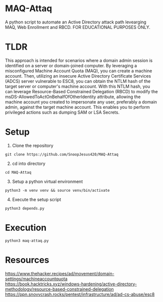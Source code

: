 # MAQ-Attaq
A python script to automate an Active Directory attack path levearging MAQ, Web Enrollment and RBCD. FOR EDUCATIONAL PURPOSES ONLY.

# TLDR
This approach is intended for scenarios where a domain admin session is identified on a server or domain-joined computer. By leveraging a misconfigured Machine Account Quota (MAQ), you can create a machine account. Then, utilizing an insecure Active Directory Certificate Services (ADCS) server vulnerable to ESC8, you can obtain the NTLM hash of the target server or computer's machine account. With this NTLM hash, you can leverage Resource-Based Constrained Delegation (RBCD) to modify the msDS-AllowedToActOnBehalfOfOtherIdentity attribute, allowing the machine account you created to impersonate any user, preferably a domain admin, against the target machine account. This enables you to perform privileged actions such as dumping SAM or LSA Secrets.

# Setup

  1. Clone the repository
  ```
  git clone https://github.com/SnoopJesus420/MAQ-Attaq
  ```

  2. cd into directory
  ```
  cd MAQ-Attaq
  ```
  3. Setup a python virtual environment
  ```
  python3 -m venv venv && source venv/bin/activate
  ```
  4. Execute the setup script
  ```
  python3 depends.py
  ```

# Execution
```
python3 maq-attaq.py
```

# Resources
https://www.thehacker.recipes/ad/movement/domain-settings/machineaccountquota <br>
https://book.hacktricks.xyz/windows-hardening/active-directory-methodology/resource-based-constrained-delegation <br>
https://ppn.snovvcrash.rocks/pentest/infrastructure/ad/ad-cs-abuse/esc8

